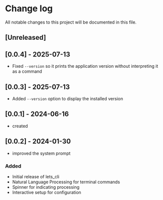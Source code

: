 # Change log

All notable changes to this project will be documented in this file.

## [Unreleased]

## [0.0.4] - 2025-07-13

- Fixed `--version` so it prints the application version without interpreting it as a command

## [0.0.3] - 2025-07-13

- Added `--version` option to display the installed version

## [0.0.1] - 2024-06-16

- created

## [0.0.2] - 2024-01-30

- improved the system prompt

### Added

- Initial release of lets_cli
- Natural Language Processing for terminal commands
- Spinner for indicating processing
- Interactive setup for configuration
